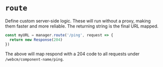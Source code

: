# `route`

Define custom server-side logic. These will run without a proxy, making them faster and more reliable. The returning string is the final URL mapped.

```js
const myURL = manager.route('/ping', request => {
  return new Response(204)
})
```

The above will map respond with a 204 code to all requests under `/webcm/component-name/ping`.
